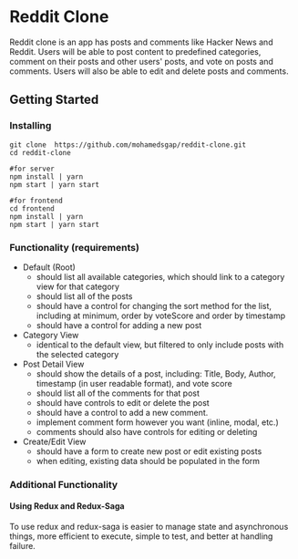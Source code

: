 # Reddit Clone

Reddit clone is an app has posts and comments like Hacker News and Reddit. Users will be able to post content to predefined categories, comment on their posts and other users' posts, and vote on posts and comments. Users will also be able to edit and delete posts and comments.

## Getting Started

### Installing

```
git clone  https://github.com/mohamedsgap/reddit-clone.git
cd reddit-clone

#for server
npm install | yarn
npm start | yarn start

#for frontend
cd frontend
npm install | yarn
npm start | yarn start

```

### Functionality (requirements)

- Default (Root)
  - should list all available categories, which should link to a category view for that category
  - should list all of the posts
  - should have a control for changing the sort method for the list, including at minimum, order by voteScore and order by timestamp
  - should have a control for adding a new post
- Category View
  - identical to the default view, but filtered to only include posts with the selected category
- Post Detail View
  - should show the details of a post, including: Title, Body, Author, timestamp (in user readable format), and vote score
  - should list all of the comments for that post
  - should have controls to edit or delete the post
  - should have a control to add a new comment.
  - implement comment form however you want (inline, modal, etc.)
  - comments should also have controls for editing or deleting
- Create/Edit View
  - should have a form to create new post or edit existing posts
  - when editing, existing data should be populated in the form

### Additional Functionality

#### Using Redux and Redux-Saga

To use redux and redux-saga is easier to manage state and asynchronous things, more efficient to execute, simple to test, and better at handling failure.
